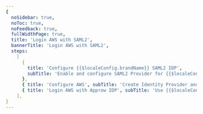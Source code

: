 ```yaml
---
{
  noSidebar: true,
  noToc: true,
  noFeedback: true,
  fullWidthPage: true,
  title: 'Login AWS with SAML2',
  bannerTitle: 'Login AWS with SAML2',
  steps:
    [
      {
        title: 'Configure {{$localeConfig.brandName}} SAML2 IDP',
        subTitle: 'Enable and configure SAML2 Provider for {{$localeConfig.brandName}} applications.',
      },
      { title: 'Configure AWS', subTitle: 'Create Identity Provider and Role in AWS' },
      { title: 'Login AWS with Approw IDP', subTitle: 'Use {{$localeConfig.brandName}} IDP to log in to AWS console' },
    ],
}
---
```


<IntegrationDetail/>
